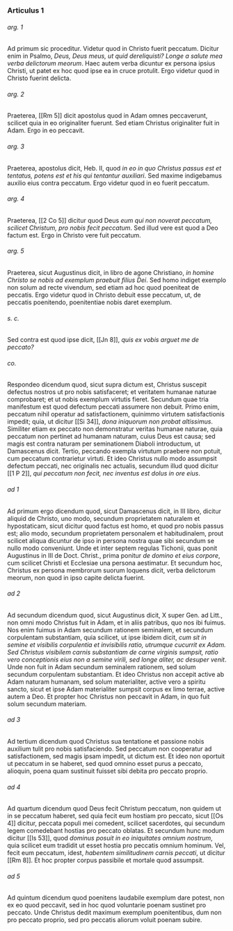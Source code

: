 ### Articulus 1

###### arg. 1
Ad primum sic proceditur. Videtur quod in Christo fuerit peccatum. Dicitur enim in Psalmo, *Deus, Deus meus, ut quid dereliquisti? Longe a salute mea verba delictorum meorum*. Haec autem verba dicuntur ex persona ipsius Christi, ut patet ex hoc quod ipse ea in cruce protulit. Ergo videtur quod in Christo fuerint delicta.

###### arg. 2
Praeterea, [[Rm 5]] dicit apostolus quod in Adam omnes peccaverunt, scilicet quia in eo originaliter fuerunt. Sed etiam Christus originaliter fuit in Adam. Ergo in eo peccavit.

###### arg. 3
Praeterea, apostolus dicit, Heb. II, quod *in eo in quo Christus passus est et tentatus, potens est et his qui tentantur auxiliari*. Sed maxime indigebamus auxilio eius contra peccatum. Ergo videtur quod in eo fuerit peccatum.

###### arg. 4
Praeterea, [[2 Co 5]] dicitur quod Deus *eum qui non noverat peccatum, scilicet Christum, pro nobis fecit peccatum*. Sed illud vere est quod a Deo factum est. Ergo in Christo vere fuit peccatum.

###### arg. 5
Praeterea, sicut Augustinus dicit, in libro de agone Christiano, *in homine Christo se nobis ad exemplum praebuit filius Dei*. Sed homo indiget exemplo non solum ad recte vivendum, sed etiam ad hoc quod poeniteat de peccatis. Ergo videtur quod in Christo debuit esse peccatum, ut, de peccatis poenitendo, poenitentiae nobis daret exemplum.

###### s. c.
Sed contra est quod ipse dicit, [[Jn 8]], *quis ex vobis arguet me de peccato?*

###### co.
Respondeo dicendum quod, sicut supra dictum est, Christus suscepit defectus nostros ut pro nobis satisfaceret; et veritatem humanae naturae comprobaret; et ut nobis exemplum virtutis fieret. Secundum quae tria manifestum est quod defectum peccati assumere non debuit. Primo enim, peccatum nihil operatur ad satisfactionem, quinimmo virtutem satisfactionis impedit; quia, ut dicitur [[Si 34]], *dona iniquorum non probat altissimus*. Similiter etiam ex peccato non demonstratur veritas humanae naturae, quia peccatum non pertinet ad humanam naturam, cuius Deus est causa; sed magis est contra naturam per seminationem Diaboli introductum, ut Damascenus dicit. Tertio, peccando exempla virtutum praebere non potuit, cum peccatum contrarietur virtuti. Et ideo Christus nullo modo assumpsit defectum peccati, nec originalis nec actualis, secundum illud quod dicitur [[1 P 2]], *qui peccatum non fecit, nec inventus est dolus in ore eius*.

###### ad 1
Ad primum ergo dicendum quod, sicut Damascenus dicit, in III libro, dicitur aliquid de Christo, uno modo, secundum proprietatem naturalem et hypostaticam, sicut dicitur quod factus est homo, et quod pro nobis passus est; alio modo, secundum proprietatem personalem et habitudinalem, prout scilicet aliqua dicuntur de ipso in persona nostra quae sibi secundum se nullo modo conveniunt. Unde et inter septem regulas Tichonii, quas ponit Augustinus in III de Doct. Christ., prima ponitur *de domino et eius corpore*, cum scilicet Christi et Ecclesiae una persona aestimatur. Et secundum hoc, Christus ex persona membrorum suorum loquens dicit, verba delictorum meorum, non quod in ipso capite delicta fuerint.

###### ad 2
Ad secundum dicendum quod, sicut Augustinus dicit, X super Gen. ad Litt., non omni modo Christus fuit in Adam, et in aliis patribus, quo nos ibi fuimus. Nos enim fuimus in Adam secundum rationem seminalem, et secundum corpulentam substantiam, quia scilicet, ut ipse ibidem dicit, *cum sit in semine et visibilis corpulentia et invisibilis ratio, utrumque cucurrit ex Adam. Sed Christus visibilem carnis substantiam de carne virginis sumpsit, ratio vero conceptionis eius non a semine virili, sed longe aliter, ac desuper venit*. Unde non fuit in Adam secundum seminalem rationem, sed solum secundum corpulentam substantiam. Et ideo Christus non accepit active ab Adam naturam humanam, sed solum materialiter, active vero a spiritu sancto, sicut et ipse Adam materialiter sumpsit corpus ex limo terrae, active autem a Deo. Et propter hoc Christus non peccavit in Adam, in quo fuit solum secundum materiam.

###### ad 3
Ad tertium dicendum quod Christus sua tentatione et passione nobis auxilium tulit pro nobis satisfaciendo. Sed peccatum non cooperatur ad satisfactionem, sed magis ipsam impedit, ut dictum est. Et ideo non oportuit ut peccatum in se haberet, sed quod omnino esset purus a peccato, alioquin, poena quam sustinuit fuisset sibi debita pro peccato proprio.

###### ad 4
Ad quartum dicendum quod Deus fecit Christum peccatum, non quidem ut in se peccatum haberet, sed quia fecit eum hostiam pro peccato, sicut [[Os 4]] dicitur, peccata populi mei comedent, scilicet sacerdotes, qui secundum legem comedebant hostias pro peccato oblatas. Et secundum hunc modum dicitur [[Is 53]], quod *dominus posuit in eo iniquitates omnium nostrum*, quia scilicet eum tradidit ut esset hostia pro peccatis omnium hominum. Vel, fecit eum peccatum, idest, *habentem similitudinem carnis peccati*, ut dicitur [[Rm 8]]. Et hoc propter corpus passibile et mortale quod assumpsit.

###### ad 5
Ad quintum dicendum quod poenitens laudabile exemplum dare potest, non ex eo quod peccavit, sed in hoc quod voluntarie poenam sustinet pro peccato. Unde Christus dedit maximum exemplum poenitentibus, dum non pro peccato proprio, sed pro peccatis aliorum voluit poenam subire.

